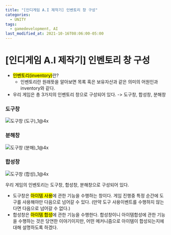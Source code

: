 ```yaml
---
title: "[인디게임 A.I 제작기] 인벤토리 창 구성"
categories:
  - UNITY
tags:
  - gamedevelopment, AI
last_modified_at: 2021-10-16T08:06:00-05:00
---
```

# [인디게임 A.I 제작기] 인벤토리 창 구성
- <mark>인벤토리(inventory)</mark>란?
  - 인벤토리란 원래뜻을 알아보면 목록 혹은 보유자산과 같은 의미의 어원인과 inventory와 같다.
- 우리 게임은 총 3가지의 인벤토리 창으로 구성되어 있다. -> 도구창, 합성창, 분해창
### 도구창
![도구창 (도구)_1@4x](https://user-images.githubusercontent.com/69496570/137615857-a5b0e183-a99e-40dd-98ac-9886637b9767.png)

### 분해창
![도구창 (분해)_1@4x](https://user-images.githubusercontent.com/69496570/137615860-ec1ffe45-27ac-4e5f-b19a-54511fa47259.png)

### 합성창
![도구창 (합성)_1@4x](https://user-images.githubusercontent.com/69496570/137615861-6436d448-3983-443a-83de-f1eefe7bc11e.png)

우리 게임의 인벤토리는 도구창, 합성창, 분해창으로 구성되어 있다.
- 도구창은 <mark>아이템 사용</mark>에 관한 기능을 수행하는 창이다. 게임 진행중 특정 순간에 도구를 사용해야만 다음으로 넘어갈 수 있다. (만약 도구 사용이벤트를 수행하지 않는다면 다음으로 넘어갈 수 없다.)
- 합성창은 <mark>아이템 합성</mark>에 관한 기능을 수행한다. 합성창이니 아이템합성에 관한 기능을 수행하는 것은 당연한 이야기이지만, 어떤 메커니즘으로 아이템이 합성되는지에 대해 설명하도록 하겠다.
